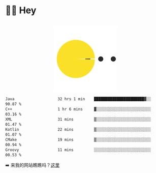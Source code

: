 
# 👋🏻 Hey
<div align="center">
	<br>
	<img src="https://raw.githubusercontent.com/Aniket965/Aniket965/master/pacman.svg?sanitize=true" width="200" height="200">
	<br>
</div>

<!--START_SECTION:waka-->

```text
Java                   32 hrs 1 min    ██████████████████████▓░░   90.87 %
C++                    1 hr 6 mins     ▓░░░░░░░░░░░░░░░░░░░░░░░░   03.16 %
XML                    31 mins         ▒░░░░░░░░░░░░░░░░░░░░░░░░   01.47 %
Kotlin                 22 mins         ▒░░░░░░░░░░░░░░░░░░░░░░░░   01.07 %
CMake                  19 mins         ▒░░░░░░░░░░░░░░░░░░░░░░░░   00.94 %
Groovy                 11 mins         ░░░░░░░░░░░░░░░░░░░░░░░░░   00.53 %
```

<!--END_SECTION:waka-->

 ➡️  来我的网站瞧瞧吗？[这里](https://www.shaolongfei.com)
